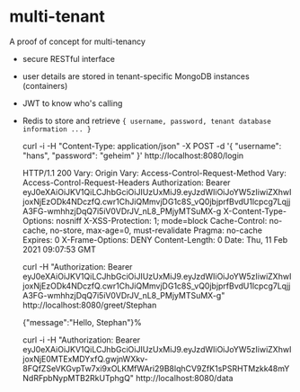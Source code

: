 # multi-tenant
A proof of concept for multi-tenancy

- secure RESTful interface
- user details are stored in tenant-specific MongoDB instances (containers)
- JWT to know who's calling
- Redis to store and retrieve `{ username, password, tenant database information ... }`


	curl -i -H "Content-Type: application/json" -X POST -d '{
	    "username": "hans",
	    "password": "geheim"
	}' http://localhost:8080/login

	HTTP/1.1 200
	Vary: Origin
	Vary: Access-Control-Request-Method
	Vary: Access-Control-Request-Headers
	Authorization: Bearer eyJ0eXAiOiJKV1QiLCJhbGciOiJIUzUxMiJ9.eyJzdWIiOiJoYW5zIiwiZXhwIjoxNjEzODk4NDczfQ.cwr1ChJiQMmvjDG1c8S_vQ0jbjprfBvdU1lcpcg7LqjjA3FG-wmhhzjDqQ7i5iV0VDrJV_nL8_PMjyMTSuMX-g
	X-Content-Type-Options: nosniff
	X-XSS-Protection: 1; mode=block
	Cache-Control: no-cache, no-store, max-age=0, must-revalidate
	Pragma: no-cache
	Expires: 0
	X-Frame-Options: DENY
	Content-Length: 0
	Date: Thu, 11 Feb 2021 09:07:53 GMT


	curl -H "Authorization: Bearer eyJ0eXAiOiJKV1QiLCJhbGciOiJIUzUxMiJ9.eyJzdWIiOiJoYW5zIiwiZXhwIjoxNjEzODk4NDczfQ.cwr1ChJiQMmvjDG1c8S_vQ0jbjprfBvdU1lcpcg7LqjjA3FG-wmhhzjDqQ7i5iV0VDrJV_nL8_PMjyMTSuMX-g" http://localhost:8080/greet/Stephan

	{"message":"Hello, Stephan"}%


	curl -i -H "Authorization: Bearer eyJ0eXAiOiJKV1QiLCJhbGciOiJIUzUxMiJ9.eyJzdWIiOiJoYW5zIiwiZXhwIjoxNjE0MTExMDYxfQ.gwjnWXkv-8FQfZSeVKGvpTw7xi9xOLKMfWAri29B8lqhCV9ZfK1sPSRHTMzkk48mYNdRFpbNypMTB2RkUTphgQ" http://localhost:8080/data
	